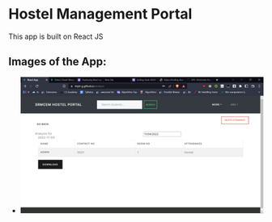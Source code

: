 # Hostel Management Portal
This app is built on React JS
 ## Images of the App:
   * ![key.js](./images/one.png)
  
